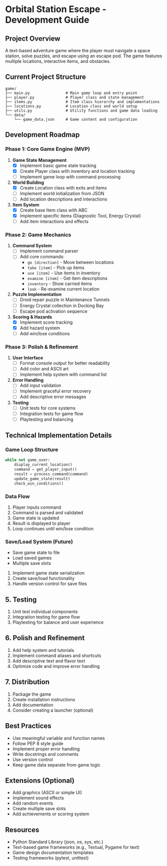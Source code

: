 # Orbital Station Escape - Development Guide

## Project Overview
A text-based adventure game where the player must navigate a space station, solve puzzles, and escape using an escape pod. The game features multiple locations, interactive items, and obstacles.

## Current Project Structure
```
game/
├── main.py                # Main game loop and entry point
├── player.py              # Player class and state management
├── items.py               # Item class hierarchy and implementations
├── locations.py           # Location class and world setup
├── utils.py               # Utility functions and game data loading
└── data/
    └── game_data.json     # Game content and configuration
```

## Development Roadmap

### Phase 1: Core Game Engine (MVP)
1. **Game State Management**
   - [x] Implement basic game state tracking
   - [x] Create Player class with inventory and location tracking
   - [ ] Implement game loop with command processing

2. **World Building**
   - [x] Create Location class with exits and items
   - [ ] Implement world initialization from JSON
   - [ ] Add location descriptions and interactions

3. **Item System**
   - [x] Create base Item class with ABC
   - [x] Implement specific items (Diagnostic Tool, Energy Crystal)
   - [ ] Add item interactions and effects

### Phase 2: Game Mechanics
1. **Command System**
   - [ ] Implement command parser
   - [ ] Add core commands:
     - `go [direction]` - Move between locations
     - `take [item]` - Pick up items
     - `use [item]` - Use items in inventory
     - `examine [item]` - Get item descriptions
     - `inventory` - Show carried items
     - `look` - Re-examine current location

2. **Puzzle Implementation**
   - [ ] Droid repair puzzle in Maintenance Tunnels
   - [ ] Energy Crystal collection in Docking Bay
   - [ ] Escape pod activation sequence

3. **Scoring & Hazards**
   - [x] Implement score tracking
   - [x] Add hazard system
   - [ ] Add win/lose conditions

### Phase 3: Polish & Refinement
1. **User Interface**
   - [ ] Format console output for better readability
   - [ ] Add color and ASCII art
   - [ ] Implement help system with command list

2. **Error Handling**
   - [ ] Add input validation
   - [ ] Implement graceful error recovery
   - [ ] Add descriptive error messages

3. **Testing**
   - [ ] Unit tests for core systems
   - [ ] Integration tests for game flow
   - [ ] Playtesting and balancing

## Technical Implementation Details

### Game Loop Structure
```python
while not game_over:
    display_current_location()
    command = get_player_input()
    result = process_command(command)
    update_game_state(result)
    check_win_conditions()
```

### Data Flow
1. Player inputs command
2. Command is parsed and validated
3. Game state is updated
4. Result is displayed to player
5. Loop continues until win/lose condition

### Save/Load System (Future)
- Save game state to file
- Load saved games
- Multiple save slots
1. Implement game state serialization
2. Create save/load functionality
3. Handle version control for save files

## 5. Testing
1. Unit test individual components
2. Integration testing for game flow
3. Playtesting for balance and user experience

## 6. Polish and Refinement
1. Add help system and tutorials
2. Implement command aliases and shortcuts
3. Add descriptive text and flavor text
4. Optimize code and improve error handling

## 7. Distribution
1. Package the game
2. Create installation instructions
3. Add documentation
4. Consider creating a launcher (optional)

## Best Practices
- Use meaningful variable and function names
- Follow PEP 8 style guide
- Implement proper error handling
- Write docstrings and comments
- Use version control
- Keep game data separate from game logic

## Extensions (Optional)
- Add graphics (ASCII or simple UI)
- Implement sound effects
- Add random events
- Create multiple save slots
- Add achievements or scoring system

## Resources
- Python Standard Library (json, os, sys, etc.)
- Text-based game frameworks (e.g., Textual, Pygame for text)
- Game design documentation templates
- Testing frameworks (pytest, unittest)
